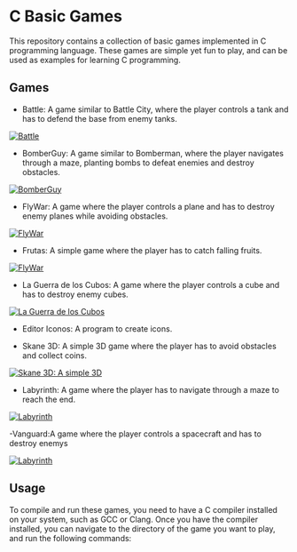 # C Basic Games

This repository contains a collection of basic games implemented in C programming language. These games are simple yet fun to play, and can be used as examples for learning C programming.

## Games

- Battle: A game similar to Battle City, where the player controls a tank and has to defend the base from enemy tanks.

[![Battle](https://img.youtube.com/vi/YXVMXsFrnRw/0.jpg)](https://youtu.be/YXVMXsFrnRw)

- BomberGuy: A game similar to Bomberman, where the player navigates through a maze, planting bombs to defeat enemies and destroy obstacles.

[![BomberGuy](https://img.youtube.com/vi/GF0GEhx6RUk/0.jpg)](https://youtu.be/GF0GEhx6RUk)

- FlyWar: A game where the player controls a plane and has to destroy enemy planes while avoiding obstacles.

[![FlyWar](https://img.youtube.com/vi/ujP5rECqLlo/0.jpg)](https://youtu.be/ujP5rECqLlo)

- Frutas: A simple game where the player has to catch falling fruits.

[![FlyWar](https://img.youtube.com/vi/HrCEtwtDozw/0.jpg)](https://youtu.be/HrCEtwtDozw)

- La Guerra de los Cubos: A game where the player controls a cube and has to destroy enemy cubes.

[![La Guerra de los Cubos](https://img.youtube.com/vi/A-ElJbOdWZY/0.jpg)](https://youtu.be/A-ElJbOdWZY)

- Editor Iconos: A program to create icons.

- Skane 3D: A simple 3D game where the player has to avoid obstacles and collect coins.

[![Skane 3D: A simple 3D](https://img.youtube.com/vi/KaDMbScQy8A/0.jpg)](https://youtu.be/KaDMbScQy8A)

- Labyrinth: A game where the player has to navigate through a maze to reach the end.

[![Labyrinth](https://img.youtube.com/vi/P1hCKASlC_g/0.jpg)](https://youtu.be/P1hCKASlC_g)

-Vanguard:A game where the player controls a spacecraft and has to destroy enemys

[![Labyrinth](https://img.youtube.com/vi/NnHnWjtzz2I/0.jpg)](https://youtu.be/NnHnWjtzz2I)

## Usage

To compile and run these games, you need to have a C compiler installed on your system, such as GCC or Clang. Once you have the compiler installed, you can navigate to the directory of the game you want to play, and run the following commands:
